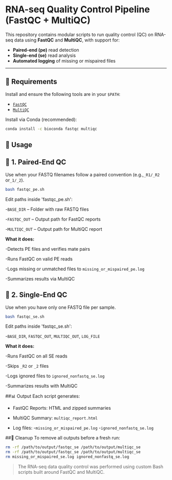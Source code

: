 # RNA-seq Quality Control Pipeline (FastQC + MultiQC)

This repository contains modular scripts to run quality control (QC) on RNA-seq data using **FastQC** and **MultiQC**, with support for:

- **Paired-end (pe)** read detection
- **Single-end (se)** read analysis
- **Automated logging** of missing or mispaired files

---

## 🔧 Requirements

Install and ensure the following tools are in your `$PATH`:

- [`FastQC`](https://www.bioinformatics.babraham.ac.uk/projects/fastqc/)
- [`MultiQC`](https://multiqc.info/)

Install via Conda (recommended):

```bash
conda install -c bioconda fastqc multiqc
```

## 🧪 **Usage**

## 🧬 1. Paired-End QC
Use when your FASTQ filenames follow a paired convention (e.g.,```_R1/_R2``` or```_1/_2```).

```bash
bash fastqc_pe.sh
```
Edit paths inside 'fastqc_pe.sh':

-```BASE_DIR``` – Folder with raw FASTQ files

-```FASTQC_OUT``` – Output path for FastQC reports

-```MULTIQC_OUT``` – Output path for MultiQC report

**What it does:**

 -Detects PE files and verifies mate pairs

 -Runs FastQC on valid PE reads

 -Logs missing or unmatched files to ```missing_or_mispaired_pe.log```

 -Summarizes results via MultiQC


## 🔬 2. Single-End QC
Use when you have only one FASTQ file per sample.

```bash
bash fastqc_se.sh
```
Edit paths inside 'fastqc_se.sh':

-```BASE_DIR```, ```FASTQC_OUT```, ```MULTIQC_OUT```, ```LOG_FILE```

**What it does:**

-Runs FastQC on all SE reads

-Skips ```_R2``` or ```_2``` files

-Logs ignored files to ```ignored_nonfastq_se.log```

-Summarizes results with MultiQC

##📊  Output
Each script generates:

 - FastQC Reports: HTML and zipped summaries

 - MultiQC Summary: ```multiqc_report.html```

 - Log files:
   -```missing_or_mispaired_pe.log```
   -```ignored_nonfastq_se.log```

##🧼 Cleanup
To remove all outputs before a fresh run:
```bash
rm -rf /path/to/output/fastqc_se /path/to/output/multiqc_se
rm -rf /path/to/output/fastqc_se /path/to/output/multiqc_se
rm missing_or_mispaired_se.log ignored_nonfastq_se.log
```
> The RNA-seq data quality control was performed using custom Bash scripts built around FastQC and MultiQC.
